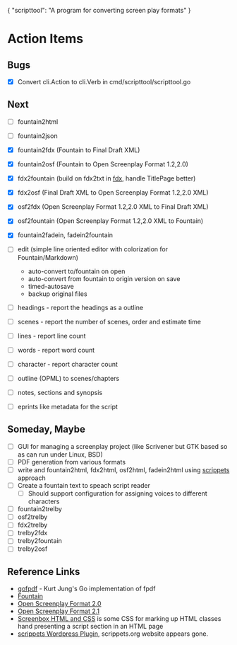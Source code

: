 {
    "scripttool": "A program for converting screen play formats"
}

# Action Items

## Bugs

+ [x] Convert cli.Action to cli.Verb in cmd/scripttool/scripttool.go


## Next

+ [ ] fountain2html
+ [ ] fountain2json
+ [x] fountain2fdx (Fountain to Final Draft XML)
+ [x] fountain2osf (Fountain to Open Screenplay Format 1.2,2.0)
+ [x] fdx2fountain (build on fdx2txt in [fdx](https://github.com/rsdoiel/fdx), handle TitlePage better)
+ [x] fdx2osf (Final Draft XML to Open Screenplay Format 1.2,2.0 XML)
+ [x] osf2fdx (Open Screenplay Format 1.2,2.0 XML to Final Draft XML)
+ [x] osf2fountain (Open Screenplay Format 1.2,2.0 XML to Fountain) 
+ [x] fountain2fadein, fadein2fountain
+ [ ] edit (simple line oriented editor with colorization for Fountain/Markdown)
    + auto-convert to/fountain on open
    + auto-convert from fountain to origin version on save
    + timed-autosave
    + backup original files
+ [ ] headings - report the headings as a outline
+ [ ] scenes  - report the number of scenes, order and estimate time
+ [ ] lines - report line count
+ [ ] words - report word count
+ [ ] character - report character count
+ [ ] outline (OPML) to scenes/chapters
+ [ ] notes, sections and synopsis
+ [ ] eprints like metadata for the script


## Someday, Maybe

+ [ ] GUI for managing a screenplay project (like Scrivener but GTK based so as can run under Linux, BSD)
+ [ ] PDF generation from various formats
+ [ ] write and fountain2html, fdx2html, osf2html, fadein2html using [scrippets](https://fountain.io/scrippets) approach
+ [ ] Create a fountain text to speach script reader
    + [ ] Should support configuration for assigning voices to different characters
+ [ ] fountain2trelby
+ [ ] osf2trelby
+ [ ] fdx2trelby
+ [ ] trelby2fdx
+ [ ] trelby2fountain
+ [ ] trelby2osf

## Reference Links

+ [gofpdf](https://github.com/jung-kurt/gofpdf) - Kurt Jung's Go implementation of fpdf
+ [Fountain](https://fountain.io)
+ [Open Screenplay Format 2.0](https://sourceforge.net/projects/openscrfmt/)
+ [Open Screenplay Format 2.1](https://github.com/severdia/Open-Screenplay-Format)
+ [Screenbox HTML and CSS](https://johnaugust.com/2004/screenbox) is some CSS for marking up HTML classes hand presenting a script section in an HTML page
+ [scrippets Wordpress Plugin](https://wordpress.org/plugins/wp-scrippets/), scrippets.org website appears gone.

